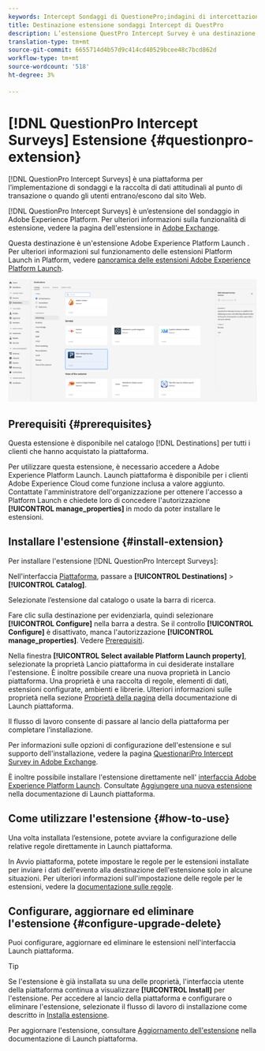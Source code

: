 ```yaml
---
keywords: Intercept Sondaggi di QuestionePro;indagini di intercettazione di domandePro;Questionpro
title: Destinazione estensione sondaggi Intercept di QuestPro
description: L’estensione QuestPro Intercept Survey è una destinazione di sondaggio in Adobe Experience Platform. Per ulteriori informazioni sulla funzionalità di estensione, vedere la pagina di estensione in  Adobe Exchange.
translation-type: tm+mt
source-git-commit: 6655714d4b57d9c414cd40529bcee48c7bcd862d
workflow-type: tm+mt
source-wordcount: '518'
ht-degree: 3%

---
```



# [!DNL QuestionPro Intercept Surveys] Estensione {#questionpro-extension}

[!DNL QuestionPro Intercept Surveys] è una piattaforma per l’implementazione di sondaggi e la raccolta di dati attitudinali al punto di transazione o quando gli utenti entrano/escono dal sito Web.

[!DNL QuestionPro Intercept Surveys] è un’estensione del sondaggio in Adobe Experience Platform. Per ulteriori informazioni sulla funzionalità di estensione, vedere la pagina dell&#39;estensione in [ Adobe Exchange](https://exchange.adobe.com/experiencecloud.details.90096.questionpro-surveys.html).

Questa destinazione è un&#39;estensione Adobe Experience Platform Launch . Per ulteriori informazioni sul funzionamento delle estensioni Platform Launch in Platform, vedere [ panoramica delle estensioni Adobe Experience Platform Launch](../launch-extensions/overview.md).

![Intercept Survey Extension](../../assets/catalog/survey/web-intercept-surveys/catalog.png)

## Prerequisiti {#prerequisites}

Questa estensione è disponibile nel catalogo [!DNL Destinations] per tutti i clienti che hanno acquistato la piattaforma.

Per utilizzare questa estensione, è necessario accedere a  Adobe Experience Platform Launch. Launch piattaforma è disponibile per i clienti Adobe Experience Cloud come funzione inclusa a valore aggiunto. Contattate l&#39;amministratore dell&#39;organizzazione per ottenere l&#39;accesso a Platform Launch e chiedete loro di concedere l&#39;autorizzazione **[!UICONTROL manage_properties]** in modo da poter installare le estensioni.

## Installare l&#39;estensione {#install-extension}

Per installare l&#39;estensione [!DNL QuestionPro Intercept Surveys]:

Nell&#39;interfaccia [Piattaforma](http://platform.adobe.com/), passare a **[!UICONTROL Destinations]** > **[!UICONTROL Catalog]**.

Selezionate l’estensione dal catalogo o usate la barra di ricerca.

Fare clic sulla destinazione per evidenziarla, quindi selezionare **[!UICONTROL Configure]** nella barra a destra. Se il controllo **[!UICONTROL Configure]** è disattivato, manca l&#39;autorizzazione **[!UICONTROL manage_properties]**. Vedere [Prerequisiti](#prerequisites).

Nella finestra **[!UICONTROL Select available Platform Launch property]**, selezionate la proprietà Lancio piattaforma in cui desiderate installare l&#39;estensione. È inoltre possibile creare una nuova proprietà in Lancio piattaforma. Una proprietà è una raccolta di regole, elementi di dati, estensioni configurate, ambienti e librerie. Ulteriori informazioni sulle proprietà nella sezione [Proprietà della pagina](https://experienceleague.adobe.com/docs/launch/using/reference/admin/companies-and-properties.html#properties-page) della documentazione di Launch piattaforma.

Il flusso di lavoro consente di passare al lancio della piattaforma per completare l’installazione.

Per informazioni sulle opzioni di configurazione dell&#39;estensione e sul supporto dell&#39;installazione, vedere la pagina [QuestionariPro Intercept Survey in  Adobe Exchange](https://exchange.adobe.com/experiencecloud.details.90096.questionpro-surveys.html).

È inoltre possibile installare l&#39;estensione direttamente nell&#39; [ interfaccia Adobe Experience Platform Launch](https://launch.adobe.com/). Consultate [Aggiungere una nuova estensione](https://experienceleague.adobe.com/docs/launch/using/reference/manage-resources/extensions/overview.html?lang=en#add-a-new-extension) nella documentazione di Launch piattaforma.

## Come utilizzare l&#39;estensione {#how-to-use}

Una volta installata l’estensione, potete avviare la configurazione delle relative regole direttamente in Launch piattaforma.

In Avvio piattaforma, potete impostare le regole per le estensioni installate per inviare i dati dell&#39;evento alla destinazione dell&#39;estensione solo in alcune situazioni. Per ulteriori informazioni sull&#39;impostazione delle regole per le estensioni, vedere la [documentazione sulle regole](https://experienceleague.adobe.com/docs/launch/using/reference/manage-resources/rules.html).

## Configurare, aggiornare ed eliminare l&#39;estensione {#configure-upgrade-delete}

Puoi configurare, aggiornare ed eliminare le estensioni nell&#39;interfaccia Launch piattaforma.

>[!TIP]
>
>Se l&#39;estensione è già installata su una delle proprietà, l&#39;interfaccia utente della piattaforma continua a visualizzare **[!UICONTROL Install]** per l&#39;estensione. Per accedere al lancio della piattaforma e configurare o eliminare l&#39;estensione, selezionate il flusso di lavoro di installazione come descritto in [Installa estensione](#install-extension).

Per aggiornare l&#39;estensione, consultare [Aggiornamento dell&#39;estensione](https://experienceleague.adobe.com/docs/launch/using/reference/manage-resources/extensions/extension-upgrade.html) nella documentazione di Launch piattaforma.